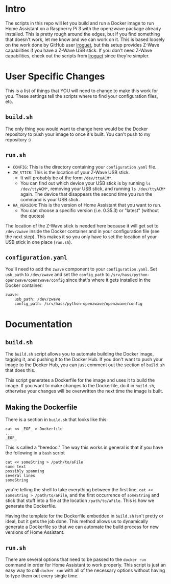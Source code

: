 # Intro
The scripts in this repo will let you build and run a Docker image to run Home Assistant on a Raspberry Pi 3 with the openzwave package already installed. This is pretty rough around the edges, but if you find something that doesn't work, let me know and we can work on it. This is based loosely on the work done by GitHub user [lroguet](https://github.com/lroguet/rpi-home-assistant), but this setup provides Z-Wave capabilities if you have a Z-Wave USB stick. If you don't need Z-Wave capabilities, check out the scripts from [lroguet](https://github.com/lroguet/rpi-home-assistant) since they're simpler.

# User Specific Changes
This is a list of things that YOU will need to change to make this work for you. These settings tell the scripts where to find your configuration files, etc.

## `build.sh`
The only thing you would want to change here would be the Docker repository to push your image to once it's built. You can't push to my repository :)

## `run.sh`

- `CONFIG`: This is the directory containing your `configuration.yaml` file.
- `ZW_STICK`: This is the location of your Z-Wave USB stick. 
    - It will probably be of the form `/dev/ttyACM*`. 
    - You can find out which device your USB stick is by running `ls /dev/ttyACM*`, removing your USB stick, and running `ls /dev/ttyACM*` again. The device that disappears the second time you run the command is your USB stick.
- `HA_VERSION`: This is the version of Home Assistant that you want to run.
    - You can choose a specific version (i.e. 0.35.3) or "latest" (without the quotes)

The location of the Z-Wave stick is needed here because it will get set to `/dev/zwave` inside the Docker container and in your configuration file (see the next step). This makes it so you only have to set the location of your USB stick in one place (`run.sh`).

## `configuration.yaml`
You'll need to add the `zwave` component to your `configuration.yaml`. Set `usb_path` to `/dev/zwave` and set the `config_path` to `/srv/hass/python-openzwave/openzwave/config` since that's where it gets installed in the Docker container. 

    zwave:
        usb_path: /dev/zwave
        config_path: /srv/hass/python-openzwave/openzwave/config

# Documentation

## `build.sh`
The `build.sh` script allows you to automate building the Docker image, tagging it, and pushing it to the Docker Hub. If you don't want to push your image to the Docker Hub, you can just comment out the section of `build.sh` that does this. 

This script generates a Dockerfile for the image and uses it to build the image. If you want to make changes to the Dockerfile, do it in `build.sh`, otherwise your changes will be overwritten the next time the image is built.

## Making the Dockerfile
There is a section in `build.sh` that looks like this:

    cat << _EOF_ > Dockerfile
    ...
    _EOF_

This is called a "heredoc." The way this works in general is that if you have the following in a `bash` script

    cat << someString > /path/to/aFile
    some text
    possibly spanning
    several lines
    someString

you're telling the shell to take everything between the first line, `cat << someString > /path/to/aFile`, and the first occurrence of `someString` and stick that stuff into a file at the location `/path/to/aFile`. This is how we generate the Dockerfile. 

Having the template for the Dockerfile embedded in `build.sh` isn't pretty or ideal, but it gets the job done. This method allows us to dynamically generate a Dockerfile so that we can automate the build process for new versions of Home Assistant.

## `run.sh`
There are several options that need to be passed to the `docker run` command in order for Home Assistant to work properly. This script is just an easy way to call `docker run` with all of the necessary options without having to type them out every single time.
